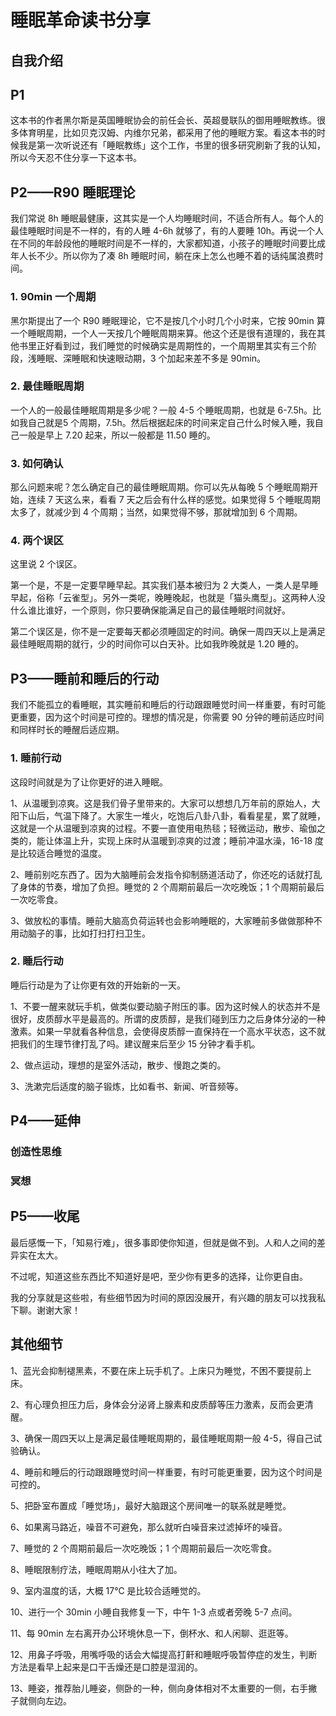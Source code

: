 # 睡眠革命读书分享

## 自我介绍

## P1

这本书的作者黑尔斯是英国睡眠协会的前任会长、英超曼联队的御用睡眠教练。很多体育明星，比如贝克汉姆、内维尔兄弟，都采用了他的睡眠方案。看这本书的时候我是第一次听说还有「睡眠教练」这个工作，书里的很多研究刷新了我的认知，所以今天忍不住分享一下这本书。

## P2——R90 睡眠理论

我们常说 8h 睡眠最健康，这其实是一个人均睡眠时间，不适合所有人。每个人的最佳睡眠时间是不一样的，有的人睡 4-6h 就够了，有的人要睡 10h。再说一个人在不同的年龄段他的睡眠时间是不一样的，大家都知道，小孩子的睡眠时间要比成年人长不少。所以你为了凑 8h 睡眠时间，躺在床上怎么也睡不着的话纯属浪费时间。

### 1. 90min 一个周期

黑尔斯提出了一个 R90 睡眠理论，它不是按几个小时几个小时来，它按 90min 算一个睡眠周期，一个人一天按几个睡眠周期来算。他这个还是很有道理的，我在其他书里正好看到过，我们睡觉的时候确实是周期性的，一个周期里其实有三个阶段，浅睡眠、深睡眠和快速眼动期，3 个加起来差不多是 90min。

### 2. 最佳睡眠周期

一个人的一般最佳睡眠周期是多少呢？一般 4-5 个睡眠周期，也就是 6-7.5h。比如我自己就是5 个周期，7.5h。然后根据起床的时间来定自己什么时候入睡，我自己一般是早上 7.20 起来，所以一般都是 11.50 睡的。

### 3. 如何确认

那么问题来呢？怎么确定自己的最佳睡眠周期。你可以先从每晚 5 个睡眠周期开始，连续 7 天这么来，看看 7 天之后会有什么样的感觉。如果觉得 5 个睡眠周期太多了，就减少到 4 个周期；当然，如果觉得不够，那就增加到 6 个周期。

### 4. 两个误区

这里说 2 个误区。

第一个是，不是一定要早睡早起。其实我们基本被归为 2 大类人，一类人是早睡早起，俗称「云雀型」。另外一类呢，晚睡晚起，也就是「猫头鹰型」。这两种人没什么谁比谁好，一个原则，你只要确保能满足自己的最佳睡眠时间就好。

第二个误区是，你不是一定要每天都必须睡固定的时间。确保一周四天以上是满足最佳睡眠周期的就行，少的时间你可以白天补。比如我昨晚就是 1.20 睡的。

## P3——睡前和睡后的行动

我们不能孤立的看睡眠，其实睡前和睡后的行动跟跟睡觉时间一样重要，有时可能更重要，因为这个时间是可控的。理想的情况是，你需要 90 分钟的睡前适应时间和同样时长的睡醒后适应期。

### 1. 睡前行动

这段时间就是为了让你更好的进入睡眠。

1、从温暖到凉爽。这是我们骨子里带来的。大家可以想想几万年前的原始人，大阳下山后，气温下降了。大家生一堆火，吃饱后八卦八卦，看看星星，累了就睡，这就是一个从温暖到凉爽的过程。不要一直使用电热毯；轻微运动，散步、瑜伽之类的，能让体温上升，实现上床时从温暖到凉爽的过渡；睡前冲温水澡，16-18 度是比较适合睡觉的温度。

2、睡前别吃东西了。因为大脑睡前会发指令抑制肠道活动了，你还吃的话就打乱了身体的节奏，增加了负担。睡觉的 2 个周期前最后一次吃晚饭；1 个周期前最后一次吃零食。

3、做放松的事情。睡前大脑高负荷运转也会影响睡眠的，大家睡前多做做那种不用动脑子的事，比如打扫打扫卫生。

### 2. 睡后行动

睡后行动是为了让你更有效的开始新的一天。

1、不要一醒来就玩手机，做类似要动脑子附压的事。因为这时候人的状态并不是很好，皮质醇水平是最高的。所谓的皮质醇，是我们碰到压力之后身体分泌的一种激素。如果一早就看各种信息，会使得皮质醇一直保持在一个高水平状态，这不就把我们的生理节律打乱了吗。建议醒来后至少 15 分钟才看手机。

2、做点运动，理想的是室外活动，散步、慢跑之类的。

3、洗漱完后适度的脑子锻炼，比如看书、新闻、听音频等。

## P4——延伸

### 创造性思维

### 冥想

## P5——收尾

最后感慨一下，「知易行难」，很多事即使你知道，但就是做不到。人和人之间的差异实在太大。

不过呢，知道这些东西比不知道好是吧，至少你有更多的选择，让你更自由。

我的分享就是这些啦，有些细节因为时间的原因没展开，有兴趣的朋友可以找我私下聊。谢谢大家！

## 其他细节

1、蓝光会抑制褪黑素，不要在床上玩手机了。上床只为睡觉，不困不要提前上床。

2、有心理负担压力后，身体会分泌肾上腺素和皮质醇等压力激素，反而会更清醒。

3、确保一周四天以上是满足最佳睡眠周期的，最佳睡眠周期一般 4-5，得自己试验确认。

4、睡前和睡后的行动跟跟睡觉时间一样重要，有时可能更重要，因为这个时间是可控的。

5、把卧室布置成「睡觉场」，最好大脑跟这个房间唯一的联系就是睡觉。

6、如果离马路近，噪音不可避免，那么就听白噪音来过滤掉坏的噪音。

7、睡觉的 2 个周期前最后一次吃晚饭；1 个周期前最后一次吃零食。

8、睡眠限制疗法，睡眠周期从小往大了加。

9、室内温度的话，大概 17℃ 是比较合适睡觉的。

10、进行一个 30min 小睡自我修复一下，中午 1-3 点或者旁晚 5-7 点间。

11、每 90min 左右离开办公环境休息一下，倒杯水、和人闲聊、逛逛等。

12、用鼻子呼吸，用嘴呼吸的话会大幅提高打鼾和睡眠呼吸暂停症的发生，判断方法是看早上起来是口干舌燥还是口腔是湿润的。

13、睡姿，推荐胎儿睡姿，侧卧的一种，侧向身体相对不太重要的一侧，右手撇子就侧向左边。

